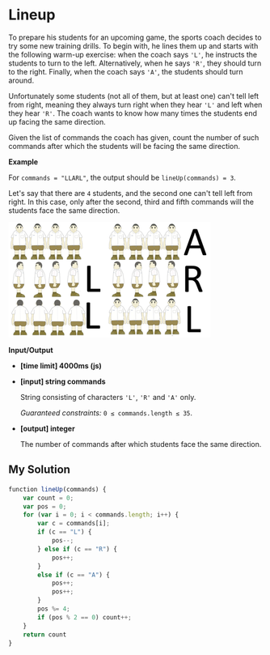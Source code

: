 # Lineup
﻿To prepare his students for an upcoming game, the sports coach decides to try some new training drills. To begin with, he lines them up and starts with the following warm-up exercise: when the coach says `'L'`, he instructs the students to turn to the left. Alternatively, when he says `'R'`, they should turn to the right. Finally, when the coach says `'A'`, the students should turn around.

Unfortunately some students (not all of them, but at least one) can't tell left from right, meaning they always turn right when they hear `'L'` and left when they hear `'R'`. The coach wants to know how many times the students end up facing the same direction.

Given the list of commands the coach has given, count the number of such commands after which the students will be facing the same direction.

**Example**

For `commands = "LLARL"`, the output should be
`lineUp(commands) = 3`.

Let's say that there are `4` students, and the second one can't tell left from right. In this case, only after the second, third and fifth commands will the students face the same direction.

![](images/example.png)

**Input/Output**

*   **[time limit] 4000ms (js)**

*   **[input] string commands**

    String consisting of characters `'L'`, `'R'` and `'A'` only.

    _Guaranteed constraints:_
    `0 ≤ commands.length ≤ 35`.

*   **[output] integer**

    The number of commands after which students face the same direction.


## My Solution
```javascript
﻿function lineUp(commands) {
    var count = 0;
    var pos = 0;
    for (var i = 0; i < commands.length; i++) {
        var c = commands[i];
        if (c == "L") {
            pos--;
        } else if (c == "R") {
            pos++;
        }
        else if (c == "A") {
            pos++;
            pos++;
        }
        pos %= 4;
        if (pos % 2 == 0) count++;
    }
    return count
}
​
```
